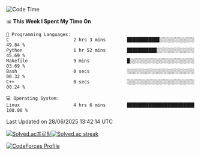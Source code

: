 
<!--START_SECTION:waka-->
![Code Time](http://img.shields.io/badge/Code%20Time-3%2C901%20hrs%2043%20mins-blue)

📊 **This Week I Spent My Time On** 

```text
💬 Programming Languages: 
C                        2 hrs 3 mins        ████████████░░░░░░░░░░░░░   49.84 % 
Python                   1 hr 52 mins        ███████████░░░░░░░░░░░░░░   45.69 % 
Makefile                 9 mins              █░░░░░░░░░░░░░░░░░░░░░░░░   03.69 % 
Bash                     0 secs              ░░░░░░░░░░░░░░░░░░░░░░░░░   00.32 % 
C++                      0 secs              ░░░░░░░░░░░░░░░░░░░░░░░░░   00.24 % 

💻 Operating System: 
Linux                    4 hrs 6 mins        █████████████████████████   100.00 % 
```


 Last Updated on 28/06/2025 13:42:14 UTC
<!--END_SECTION:waka-->


[![Solved.ac프로필](http://mazassumnida.wtf/api/generate_badge?boj=hckim96)](https://solved.ac/hckim96)[![Solved.ac streak](http://mazandi.herokuapp.com/api?handle=hckim96&theme=dark)](https://solved.ac/hckim96)


[![CodeForces Profile](https://cf.leed.at?id=hckim96)](https://codeforces.com/profile/hckim96)

